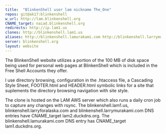 ```yaml
---
title:  "BlinkenShell user lam nickname The_One"
repos: git@ak17:blinkenshell
w_url: http://lam.blinkenshell.org
CNAME_target: naiad.blinkenshell.org
redirects: http://ip.lam1.us
clones: http://blinkenshell.lam1.us
aliases: http://blinkenshell.lamurakami.com http://blinkenshell.larrymurakami.com http://blinkenshell.larryforalaska.com
server: blinkenshell.org
layout: website
---
```


The BlinkenShell website utilizes a portion of the 100 MB of disk space
being used for personal web pages at BlinkenShell which is included in
the Free Shell Accounts they offer.

I use directory browsing, configuration in the .htaccess file, a
Cascading Style Sheet, FOOTER.html and HEADER.html symbolic links
for a site that suplements the directory browsing navigation with
site style.

The clone is hosted on the LAM AWS server which also runs a daily cron
job to capture any changes with rsync.  The blinkenshell.lam1.us,
blinkenshell.larryforalaska.com and blinkenshell.larrymurakami.com DNS
entries have CNAME_target lam2.duckdns.org.  The blinkenshell.lamurakami.com
DNS entry has CNAME_target lam1.duckdns.org.

